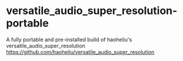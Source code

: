 # versatile_audio_super_resolution-portable
A fully portable and pre-installed build of haoheliu's versatile_audio_super_resolution https://github.com/haoheliu/versatile_audio_super_resolution
